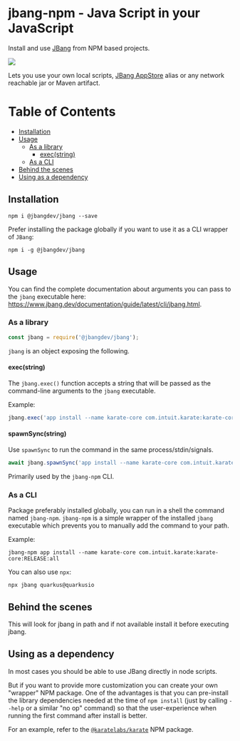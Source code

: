 # jbang-npm - Java Script in your JavaScript <!-- omit in toc -->

Install and use [JBang](https://www.jbang.dev) from NPM based projects.

![](java_script.png)

Lets you use your own local scripts, [JBang AppStore](https://jbang.dev/appstore) alias or any network reachable jar or Maven artifact.

# Table of Contents <!-- omit in toc -->

- [Installation](#installation)
- [Usage](#usage)
  - [As a library](#as-a-library)
    - [exec(string)](#execstring)
  - [As a CLI](#as-a-cli)
- [Behind the scenes](#behind-the-scenes)
- [Using as a dependency](#using-as-a-dependency)

## Installation

`npm i @jbangdev/jbang --save`

Prefer installing the package globally if you want to use it as a CLI wrapper of `JBang`:

`npm i -g @jbangdev/jbang`

## Usage

You can find the complete documentation about arguments you can pass to the `jbang` executable here: https://www.jbang.dev/documentation/guide/latest/cli/jbang.html.

### As a library

```js
const jbang = require('@jbangdev/jbang');
```

`jbang` is an object exposing the following.

#### exec(string)

The `jbang.exec()` function accepts a string that will be passed as the command-line arguments to the `jbang` executable.

Example:

```js
jbang.exec('app install --name karate-core com.intuit.karate:karate-core:RELEASE:all');
```

#### spawnSync(string)

Use `spawnSync` to run the command in the same process/stdin/signals.

```js
await jbang.spawnSync('app install --name karate-core com.intuit.karate:karate-core:RELEASE:all');
```

Primarily used by the `jbang-npm` CLI.

### As a CLI

Package preferably installed globally, you can run in a shell the command named `jbang-npm`. `jbang-npm` is a simple wrapper of the installed `jbang` executable which prevents you to manually add the command to your path.

Example:

`jbang-npm app install --name karate-core com.intuit.karate:karate-core:RELEASE:all`

You can also use `npx`:

`npx jbang quarkus@quarkusio`

## Behind the scenes

This will look for jbang in path and if not available install it before executing jbang.

## Using as a dependency

In most cases you should be able to use JBang directly in node scripts.

But if you want to provide more customization you can create your own "wrapper" NPM package. One of the advantages is that you can pre-install the library dependencies needed at the time of `npm install` (just by calling `--help` or a similar "no op" command) so that the user-experience when running the first command after install is better.

For an example, refer to the [`@karatelabs/karate`](https://github.com/karatelabs/karate-npm) NPM package.
